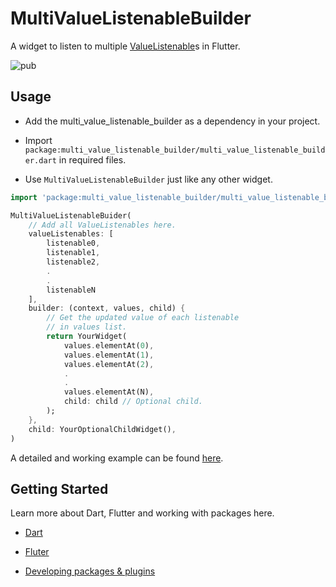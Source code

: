 # MultiValueListenableBuilder

A widget to listen to multiple [ValueListenable](https://api.flutter.dev/flutter/widgets/ValueListenableBuilder-class.html)s in Flutter.

![pub](https://img.shields.io/pub/v/multi_value_listenable_builder?logo=multivaluelistenablebuilder)

## Usage

- Add the multi_value_listenable_builder as a dependency in your project.

- Import `package:multi_value_listenable_builder/multi_value_listenable_builder.dart` in required files.

- Use `MultiValueListenableBuilder` just like any other widget.

```dart
import 'package:multi_value_listenable_builder/multi_value_listenable_builder.dart';

MultiValueListenableBuider(
    // Add all ValueListenables here.
    valueListenables: [
        listenable0,
        listenable1,
        listenable2,
        .
        .
        listenableN
    ],
    builder: (context, values, child) {
        // Get the updated value of each listenable
        // in values list.
        return YourWidget(
            values.elementAt(0),
            values.elementAt(1),
            values.elementAt(2),
            .
            .
            values.elementAt(N),
            child: child // Optional child.
        );
    },
    child: YourOptionalChildWidget(),
)
```

A detailed and working example can be found [here](https://github.com/ufrshubham/multi-value-listenable-builder/example/).

## Getting Started

Learn more about Dart, Flutter and working with packages here.

- [Dart](https://dart.dev/)

- [Fluter](https://flutter.dev/)

- [Developing packages & plugins](https://flutter.dev/docs/development/packages-and-plugins/developing-packages)
